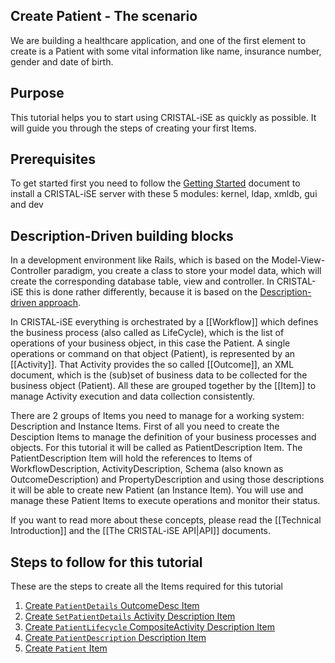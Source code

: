 Create Patient - The scenario 
-----------------------------

We are building a healthcare application, and one of the first element to create is a Patient with some vital information like name, insurance number, gender and date of birth. 

## Purpose 

This tutorial helps you to start using CRISTAL-iSE as quickly as possible. It will guide you through the steps of creating your first Items. 

## Prerequisites

To get started first you need to follow the [Getting Started](/cristal-ise/kernel/wiki/Getting-Started) document to install a CRISTAL-iSE server with these 5 modules: kernel, ldap, xmldb, gui and dev

## Description-Driven building blocks

In a development environment like Rails, which is based on the Model-View-Controller paradigm, you create a class to store your model data, which will create the corresponding database table, view and controller. In CRISTAL-iSE this is done rather differently, because it is based on the [Description-driven approach](Description-driven+Systems). 

In CRISTAL-iSE everything is orchestrated by a [[Workflow]] which defines the business process (also called as LifeCycle), which is the list of operations of your business object, in this case the Patient. A single operations or command on that object (Patient), is represented by an [[Activity]]. That Activity provides the so called [[Outcome]], an XML document, which is the (sub)set of business data to be collected for the business object (Patient). All these are grouped together by the [[Item]] to manage Activity execution and data collection consistently. 

There are 2 groups of Items you need to manage for a working system: Description and Instance Items. First of all you need to create the Desciption Items to manage the definition of your business processes and objects. For this tutorial it will be called as PatientDescription Item. The PatientDescription Item will hold the references to Items of WorkflowDescription, ActivityDescription, Schema (also known as OutcomeDescription) and PropertyDescription and using those descriptions it will be able to create new Patient (an Instance Item). You will use and manage these Patient Items to execute operations and monitor their status.

If you want to read more about these concepts, please read the [[Technical Introduction]] and the [[The CRISTAL-iSE API|API]] documents.

## Steps to follow for this tutorial

These are the steps to create all the Items required for this tutorial

1. [Create `PatientDetails` OutcomeDesc Item](../Create-PatientDetails)
1. [Create `SetPatientDetails` Activity Description Item](../Create-SetPatientDetails)
1. [Create `PatientLifecycle` CompositeActivity Description Item](../Create-PatientLifecycle)
1. [Create `PatientDescription` Description Item](../Create-PatientDescription)
1. [Create `Patient` Item](../Create-Patient)

